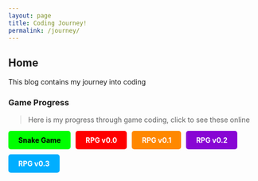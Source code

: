 ```yaml
---
layout: page
title: Coding Journey!
permalink: /journey/
---
```

## Home
This blog contains my journey into coding

### Game Progress

> Here is my progress through game coding, click to see these online

<div style="display: flex; flex-wrap: wrap; gap: 10px;">
    <a href="{{site.baseurl}}/snake" style="text-decoration: none;">
        <div style="background-color: #00FF00; color: black; padding: 10px 20px; border-radius: 5px; font-weight: bold;">
            Snake Game
        </div>
    </a>
    <a href="{{site.baseurl}}/rpg1x" style="text-decoration: none;">
        <div style="background-color: #FF0000; color: white; padding: 10px 20px; border-radius: 5px; font-weight: bold;">
            RPG v0.0
        </div>
    </a>
    <a href="{{site.baseurl}}/rpg2x" style="text-decoration: none;">
        <div style="background-color: #FF8800; color: white; padding: 10px 20px; border-radius: 5px; font-weight: bold;">
            RPG v0.1
        </div>
    <a href="{{site.baseurl}}/rpg3x" style="text-decoration: none;">
        <div style="background-color: #8806d4; color: white; padding: 10px 20px; border-radius: 5px; font-weight: bold;">
            RPG v0.2
        </div>
    <a href="{{site.baseurl}}/rpg4x" style="text-decoration: none;">
        <div style="background-color: #00aeff; color: white; padding: 10px 20px; border-radius: 5px; font-weight: bold;">
            RPG v0.3
        </div>